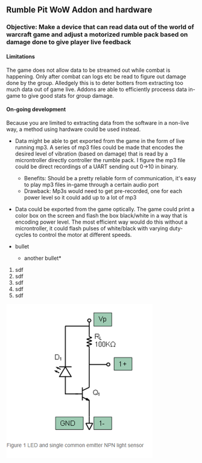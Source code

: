 ## Rumble Pit WoW Addon and hardware
### Objective: Make a device that can read data out of the world of warcraft game and adjust a motorized rumble pack based on damage done to give player live feedback 

#### Limitations
The game does not allow data to be streamed out while combat is happening.  Only after combat can logs etc be read to figure out damage done by the group.  Alledgely this is to deter botters from extracting too much data out of game live.  Addons are able to efficiently proceess data in-game to give good stats for group damage.

#### On-going development
Because you are limited to extracting data from the software in a non-live way, a method using hardware could be used instead.
* Data might be able to get exported from the game in the form of live running mp3.  A series of mp3 files could be made that encodes the desired level of vibration (based on damage) that is read by a microntroller directly controller the rumble pack.  I figure the mp3 file could be direct recordings of a UART sending out 0->10 in binary.
  * Benefits: Should be a pretty reliable form of communication, it's easy to play mp3 files in-game through a certain audio port
  * Drawback: Mp3s would need to get pre-recorded, one for each power level so it could add up to a lot of mp3

* Data could be exported from the game optically. The game could print a color box on the screen and flash the box black/white in a way that is encoding power level.  The most efficient way would do this without a microntroller, it could flash pulses of white/black with varying duty-cycles to control the motor at different speeds.


* bullet
  * another bullet*
1. sdf
1. sdf
1. sdf
  1. sdf
  1. sdf
  
![amplifier schematic](/Images/PhotoDiodeSchematic.PNG)
